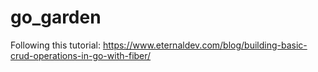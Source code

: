 # go_garden

Following this tutorial:
https://www.eternaldev.com/blog/building-basic-crud-operations-in-go-with-fiber/
